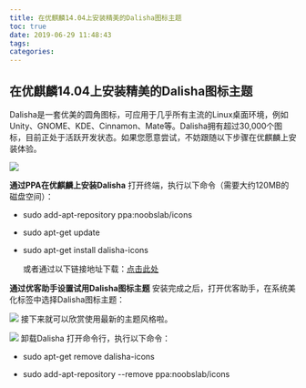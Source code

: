 ```yaml
---
title: 在优麒麟14.04上安装精美的Dalisha图标主题
toc: true
date: 2019-06-29 11:48:43
tags:
categories:
---
```






## 在优麒麟14.04上安装精美的Dalisha图标主题
  Dalisha是一套优美的圆角图标，可应用于几乎所有主流的Linux桌面环境，例如Unity、GNOME、KDE、Cinnamon、Mate等。Dalisha拥有超过30,000个图标，目前正处于活跃开发状态。如果您愿意尝试，不妨跟随以下步骤在优麒麟上安装体验。

![](http://www.ubuntukylin.com/upload/images/dalisha-7.jpg) 

**通过PPA在优麒麟上安装Dalisha**
  打开终端，执行以下命令（需要大约120MB的磁盘空间）：

 * sudo add-apt-repository ppa:noobslab/icons

 * sudo apt-get update

 * sudo apt-get install dalisha-icons

     或者通过以下链接地址下载：[点击此处](http://gnome-look.org/content/show.php/Dalisha?content=166286)

**通过优客助手设置试用Dalisha图标主题**
  安装完成之后，打开优客助手，在系统美化标签中选择Dalisha图标主题：

![](http://www.ubuntukylin.com/upload/images/dalisha-2.png) 
  接下来就可以欣赏使用最新的主题风格啦。

![](http://www.ubuntukylin.com/upload/images/dalisha.png) 
卸载Dalisha
  打开命令行，执行以下命令：

 * sudo apt-get remove dalisha-icons 

 * sudo add-apt-repository --remove ppa:noobslab/icons

